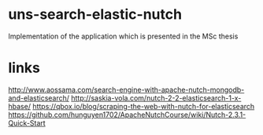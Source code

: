 # uns-search-elastic-nutch
Implementation of the application which is presented in the MSc thesis


# links
http://www.aossama.com/search-engine-with-apache-nutch-mongodb-and-elasticsearch/
http://saskia-vola.com/nutch-2-2-elasticsearch-1-x-hbase/
https://qbox.io/blog/scraping-the-web-with-nutch-for-elasticsearch
https://github.com/hunguyen1702/ApacheNutchCourse/wiki/Nutch-2.3.1-Quick-Start
